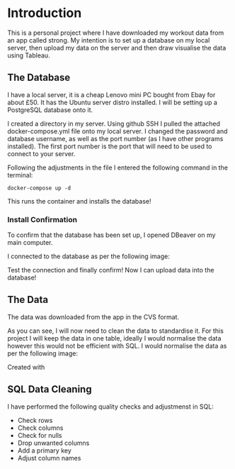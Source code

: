 # Introduction

This is a personal project where I have downloaded my workout data from an app called strong. My intention is to set up a database on my local server, then upload my data on the server and  then draw visualise the data using Tableau.

## The Database
I have a local server, it is a cheap Lenovo mini PC bought from Ebay for about £50. It has the  Ubuntu server distro installed. 
I will be setting up a PostgreSQL database onto it.

I created a directory in my server. 
Using github SSH I pulled the attached docker-compose.yml file onto my local server.
I changed the password and database username, as well as the port number (as I have other programs installed). 
The first port number is the port that will need to be used to connect to your server. 

Following the adjustments in the file I entered the following command in the terminal: 

```terminal
docker-compose up -d 
```

This runs the container and installs the database!

### Install Confirmation

To confirm that the database has been set up, I opened DBeaver on my main computer. 

I connected to the database as per the following image:


Test the connection and finally confirm! 
Now I can upload data into the database!


## The Data
The data was downloaded from the app in the CVS format.

As you can see, I will now need to clean the data to standardise it.
For this project I will keep the data in one table, ideally I would normalise the data however this would not be efficient with SQL.
I would normalise the data as per the following image:

Created with [](https://app.quickdatabasediagrams.com/#/)


## SQL Data Cleaning 

I have performed the following quality checks and adjustmenst in SQL:
- Check rows
- Check columns
- Check for nulls 
- Drop unwanted columns
- Add a primary key
- Adjust column names  
